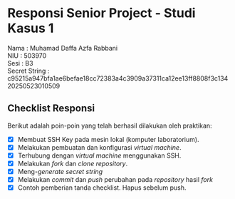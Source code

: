 # Responsi Senior Project - Studi Kasus 1

Nama : Muhamad Daffa Azfa Rabbani  
NIU : 503970  
Sesi : B3  
Secret String :  c95215a947bfa1ae6befae18cc72383a4c3909a37311ca12ee13ff8808f3c13420250523010509

## Checklist Responsi

Berikut adalah poin-poin yang telah berhasil dilakukan oleh praktikan:

- [x] Membuat SSH Key pada mesin lokal (komputer laboratorium).
- [x] Melakukan pembuatan dan konfigurasi _virtual machine_.
- [x] Terhubung dengan _virtual machine_ menggunakan SSH.
- [x] Melakukan _fork_ dan _clone_ _repository_.
- [x] Meng-_generate_ _secret string_
- [x] Melakukan _commit_ dan _push_ perubahan pada _repository_ hasil _fork_
- [x] Contoh pemberian tanda checklist. Hapus sebelum push.
